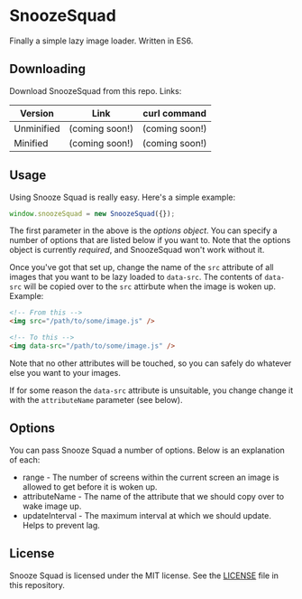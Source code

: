 # SnoozeSquad
Finally a simple lazy image loader. Written in ES6.

## Downloading
Download SnoozeSquad from this repo. Links:

Version		| Link								| curl command
------------|-----------------------------------|-----------------------------
Unminified	| (coming soon!)					| (coming soon!)
Minified	| (coming soon!)					| (coming soon!)

## Usage
Using Snooze Squad is really easy. Here's a simple example:

```javascript
window.snoozeSquad = new SnoozeSquad({});
```

The first parameter in the above is the _options object_. You can specify a number of options that are listed below if you want to. Note that the options object is currently _required_, and SnoozeSquad won't work without it.

Once you've got that set up, change the name of the `src` attribute of all images that you want to be lazy loaded to `data-src`. The contents of `data-src` will be copied over to the `src` attirbute when the image is woken up. Example:

```html
<!-- From this -->
<img src="/path/to/some/image.js" />

<!-- To this -->
<img data-src="/path/to/some/image.js" />
```

Note that no other attributes will be touched, so you can safely do whatever else you want to your images.

If for some reason the `data-src` attribute is unsuitable, you change change it with the `attributeName` parameter (see below).

## Options
You can pass Snooze Squad a number of options. Below is an explanation of each:

 * range - The number of screens within the current screen an image is allowed to get before it is woken up.
 * attributeName - The name of the attribute that we should copy over to wake image up.
 * updateInterval - The maximum interval at which we should update. Helps to prevent lag.



## License
Snooze Squad is licensed under the MIT license. See the [LICENSE](https://github.com/sbrl/SnoozeSquad/blob/master/LICENSE) file in this repository.
